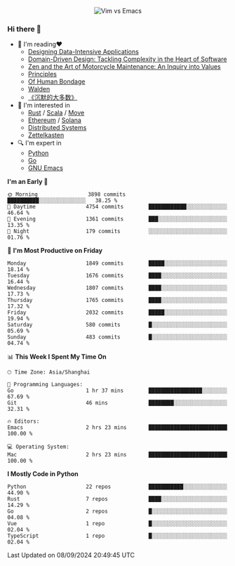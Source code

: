 <p align="center">
    <img src="https://gist.githubusercontent.com/coldnight/e696baffb094e71c96cb302118878eae/raw/40ea5053a6f66cc65f90f437e4173497da225958/banner.gif" alt="Vim vs Emacs" />
</p>

### Hi there 👋

- 📖 I'm reading❤️
    + [Designing Data-Intensive Applications](https://www.oreilly.com/library/view/designing-data-intensive-applications/9781491903063/)
    + [Domain-Driven Design: Tackling Complexity in the Heart of Software](https://www.dddcommunity.org/book/evans_2003/)
    + [Zen and the Art of Motorcycle Maintenance: An Inquiry into Values](https://en.wikipedia.org/wiki/Zen_and_the_Art_of_Motorcycle_Maintenance)
    + [Principles](https://www.principles.com/)
    + [Of Human Bondage](https://en.wikipedia.org/wiki/Of_Human_Bondage)
    + [Walden](https://en.wikipedia.org/wiki/Walden)
    + [《沉默的大多数》](https://en.wikipedia.org/wiki/Silent_majority)
- 🌱 I'm interested in
    + [Rust](https://www.rust-lang.org/) / [Scala](https://www.scala-lang.org/) / [Move](https://github.com/move-language/move/)
    + [Ethereum](https://ethereum.org/en/) / [Solana](https://solana.com/)
	+ [Distributed Systems](https://www.linuxzen.com/notes/topics/20200320174417_%E5%88%86%E5%B8%83%E5%BC%8F/)
	+ [Zettelkasten](https://www.linuxzen.com/notes/notes/20220120080920-slip_box/)
- 🔍 I'm expert in
    + [Python](https://www.python.org/)
    + [Go](https://go.dev/)
    + [GNU Emacs](https://www.gnu.org/software/emacs/)

<!--START_SECTION:waka-->
**I'm an Early 🐤** 

```text
🌞 Morning                3898 commits        ██████████░░░░░░░░░░░░░░░   38.25 % 
🌆 Daytime                4754 commits        ████████████░░░░░░░░░░░░░   46.64 % 
🌃 Evening                1361 commits        ███░░░░░░░░░░░░░░░░░░░░░░   13.35 % 
🌙 Night                  179 commits         ░░░░░░░░░░░░░░░░░░░░░░░░░   01.76 % 
```
📅 **I'm Most Productive on Friday** 

```text
Monday                   1849 commits        █████░░░░░░░░░░░░░░░░░░░░   18.14 % 
Tuesday                  1676 commits        ████░░░░░░░░░░░░░░░░░░░░░   16.44 % 
Wednesday                1807 commits        ████░░░░░░░░░░░░░░░░░░░░░   17.73 % 
Thursday                 1765 commits        ████░░░░░░░░░░░░░░░░░░░░░   17.32 % 
Friday                   2032 commits        █████░░░░░░░░░░░░░░░░░░░░   19.94 % 
Saturday                 580 commits         █░░░░░░░░░░░░░░░░░░░░░░░░   05.69 % 
Sunday                   483 commits         █░░░░░░░░░░░░░░░░░░░░░░░░   04.74 % 
```


📊 **This Week I Spent My Time On** 

```text
🕑︎ Time Zone: Asia/Shanghai

💬 Programming Languages: 
Go                       1 hr 37 mins        █████████████████░░░░░░░░   67.69 % 
Git                      46 mins             ████████░░░░░░░░░░░░░░░░░   32.31 % 

🔥 Editors: 
Emacs                    2 hrs 23 mins       █████████████████████████   100.00 % 

💻 Operating System: 
Mac                      2 hrs 23 mins       █████████████████████████   100.00 % 
```

**I Mostly Code in Python** 

```text
Python                   22 repos            ███████████░░░░░░░░░░░░░░   44.90 % 
Rust                     7 repos             ████░░░░░░░░░░░░░░░░░░░░░   14.29 % 
Go                       2 repos             █░░░░░░░░░░░░░░░░░░░░░░░░   04.08 % 
Vue                      1 repo              █░░░░░░░░░░░░░░░░░░░░░░░░   02.04 % 
TypeScript               1 repo              █░░░░░░░░░░░░░░░░░░░░░░░░   02.04 % 
```




 Last Updated on 08/09/2024 20:49:45 UTC
<!--END_SECTION:waka-->

